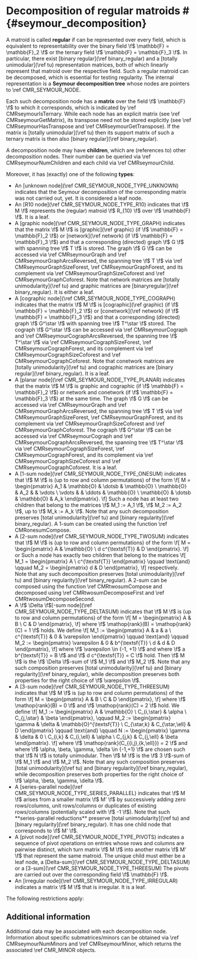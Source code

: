 # Decomposition of regular matroids # {#seymour_decomposition}

A matroid is called **regular** if can be represented over every field, which is equivalent to representability over the binary field \f$ \mathbb{F} = \mathbb{F}_2 \f$ or the ternary field \f$ \mathbb{F} = \mathbb{F}_3 \f$.
In particular, there exist [binary regular](\ref binary_regular) and a [totally unimodular](\ref tu) representation matrices, both of which linearly represent that matroid over the respective field.
Such a regular matroid can be decomposed, which is essential for testing regularity.
The internal representation is a **Seymour decomposition tree** whose nodes are pointers to \ref CMR_SEYMOUR_NODE.

Each such decomposition node has a **matrix** over the field \f$ \mathbb{F} \f$ to which it corresponds, which is indicated by \ref CMRseymourIsTernary.
While each node has an explicit matrix (see \ref CMRseymourGetMatrix), its transpose need not be stored explicitly (see \ref CMRseymourHasTranspose and \ref CMRseymourGetTranspose).
If the matrix is [totally unimodular](\ref tu) then its support matrix of such a ternary matrix is then also [binary regular](\ref binary_regular).

A decomposition node may have **children**, which are (references to) other decomposition nodes.
Their number can be queried via \ref CMRseymourNumChildren and each child via \ref CMRseymourChild.

Moreover, it has (exactly) one of the following **types**:

 - An [unknown node](\ref CMR_SEYMOUR_NODE_TYPE_UNKNOWN) indicates that the Seymour decomposition of the corresponding matrix was not carried out, yet.
   It is considered a leaf node.
 - An [R10 node](\ref CMR_SEYMOUR_NODE_TYPE_R10) indicates that \f$ M \f$ represents the (regular) matroid \f$ R_{10} \f$ over \f$ \mathbb{F} \f$.
   It is a leaf.
 - A [graphic node](\ref CMR_SEYMOUR_NODE_TYPE_GRAPH) indicates that the matrix \f$ M \f$ is [graphic](\ref graphic) (if \f$ \mathbb{F} = \mathbb{F}_2 \f$) or [network](\ref network) (if \f$ \mathbb{F} = \mathbb{F}_3 \f$) and that a corresponding (directed) graph \f$ G \f$ with spanning tree \f$ T \f$ is stored.
   The graph \f$ G \f$ can be accessed via \ref CMRseymourGraph and \ref CMRseymourGraphArcsReversed, the spanning tree \f$ T \f$ via \ref CMRseymourGraphSizeForest, \ref CMRseymourGraphForest, and its complement via \ref CMRseymourGraphSizeCoforest and \ref CMRseymourGraphCoforest.
   Note that network matrices are [totally unimodularity](\ref tu) and graphic matrices are [binaryregular](\ref binary_regular).
   It is either a leaf.
 - A [cographic node](\ref CMR_SEYMOUR_NODE_TYPE_COGRAPH) indicates that the matrix \f$ M \f$ is [cographic](\ref graphic) (if \f$ \mathbb{F} = \mathbb{F}_2 \f$) or [conetwork](\ref network) (if \f$ \mathbb{F} = \mathbb{F}_3 \f$) and that a corresponding (directed) graph \f$ G^\star \f$ with spanning tree \f$ T^\star \f$ stored.
   The cograph \f$ G^\star \f$ can be accessed via \ref CMRseymourCograph and \ref CMRseymourCographArcsReversed, the spanning tree \f$ T^\star \f$ via \ref CMRseymourCographSizeForest, \ref CMRseymourCographForest, and its complement via \ref CMRseymourCographSizeCoforest and \ref CMRseymourCographCoforest.
   Note that conetwork matrices are [totally unimodularity](\ref tu) and cographic matrices are [binary regular](\ref binary_regular).
   It is a leaf.
 - A [planar node](\ref CMR_SEYMOUR_NODE_TYPE_PLANAR) indicates that the matrix \f$ M \f$ is graphic and cographic (if \f$ \mathbb{F} = \mathbb{F}_2 \f$) or network and conetwork (if \f$ \mathbb{F} = \mathbb{F}_3 \f$) at the same time.
   The graph \f$ G \f$ can be accessed via \ref CMRseymourGraph and \ref CMRseymourGraphArcsReversed, the spanning tree \f$ T \f$ via \ref CMRseymourGraphSizeForest, \ref CMRseymourGraphForest, and its complement via \ref CMRseymourGraphSizeCoforest and \ref CMRseymourGraphCoforest.
   The cograph \f$ G^\star \f$ can be accessed via \ref CMRseymourCograph and \ref CMRseymourCographArcsReversed, the spanning tree \f$ T^\star \f$ via \ref CMRseymourCographSizeForest, \ref CMRseymourCographForest, and its complement via \ref CMRseymourCographSizeCoforest and \ref CMRseymourCographCoforest.
   It is a leaf.
 - A [1-sum node](\ref CMR_SEYMOUR_NODE_TYPE_ONESUM) indicates that \f$ M \f$ is (up to row and column permutations) of the form
   \f[
      M = \begin{pmatrix}
            A_1        & \mathbb{O} & \dotsb     & \mathbb{O} \\
            \mathbb{O} & A_2        &            & \vdots \\
            \vdots     &            & \ddots     & \mathbb{O} \\
            \mathbb{O} & \dotsb     & \mathbb{O} & A_k
          \end{pmatrix}.
   \f]
   Such a node has at least two children that belong to the matrices \f$ M_1 := A_1 \f$, \f$ M_2 := A_2 \f$, up to \f$ M_k := A_k \f$.
   Note that any such decomposition preserves [total unimodularity](\ref tu) and [binary regularity](\ref binary_regular).
   A 1-sum can be created using the function \ref CMRonesumCompose.
 - A [2-sum node](\ref CMR_SEYMOUR_NODE_TYPE_TWOSUM) indicates that \f$ M \f$ is (up to row and column permutations) of the form
   \f[
      M = \begin{pmatrix} A & \mathbb{O} \\ d c^{\textsf{T}} & D \end{pmatrix}.
   \f]
   or 
   Such a node has exactly two children that belong to the matrices
   \f[
      M_1 = \begin{pmatrix} A \\ c^{\textsf{T}} \end{pmatrix}
      \qquad \text{and} \qquad
      M_2 = \begin{pmatrix} d & D \end{pmatrix},
   \f]
   respectively.
   Note that any such decomposition preserves [total unimodularity](\ref tu) and [binary regularity](\ref binary_regular).
   A 2-sum can be composed using the function \ref CMRtwosumCompose and decomposed using \ref CMRtwosumDecomposeFirst and \ref CMRtwosumDecomposeSecond.
 - A \f$ \Delta \f$[-sum node](\ref CMR_SEYMOUR_NODE_TYPE_DELTASUM) indicates that \f$ M \f$ is (up to row and column permutations) of the form
   \f[
      M = \begin{pmatrix} A & B \\ C & D \end{pmatrix},
   \f]
   where \f$ \mathop{rank}(B) = \mathop{rank}(C) = 1 \f$ holds.
   We define
   \f[
     M_1 := \begin{pmatrix}
              A & a & a \\
              c^{\textsf{T}} & 0 & \varepsilon
            \end{pmatrix}
     \qquad \text{and} \qquad
     M_2 := \begin{pmatrix}
              \varepsilon & 0 & b^{\textsf{T}} \\
              d & d & D
            \end{pmatrix},
   \f]
   where \f$ \varepsilon \in \{-1, +1\} \f$ and where \f$ a b^{\textsf{T}} = B \f$ and \f$ d c^{\textsf{T}} = C \f$ hold.
   Then \f$ M \f$ is the \f$ \Delta \f$-sum of \f$ M_1 \f$ and \f$ M_2 \f$.
   Note that any such composition preserves [total unimodularity](\ref tu) and [binary regularity](\ref binary_regular),
   while decomposition preserves both properties for the right choice of \f$ \varepsilon \f$.
 - A [3-sum node](\ref CMR_SEYMOUR_NODE_TYPE_THREESUM) indicates that \f$ M \f$ is (up to row and column permutations) of the form
   \f[
      M = \begin{pmatrix} A & B \\ C & D \end{pmatrix},
   \f]
   where \f$ \mathop{rank}(B) = 0 \f$ and \f$ \mathop{rank}(C) = 2 \f$ hold.
   We define
   \f[
     M_1 := \begin{pmatrix}
              A & \mathbb{O} \\
              C_{i,\star} & \alpha \\
              C_{j,\star} & \beta
            \end{pmatrix},
     \qquad
     M_2 := \begin{pmatrix}
              \gamma & \delta & \mathbb{O}^{\textsf{T}} \\
              C_{\star,k} & C_{\star,\ell} & D
            \end{pmatrix}
     \qquad \text{and} \qquad
     N := \begin{pmatrix}
              \gamma & \delta & 0 \\
              C_{i,k} & C_{i,\ell} & \alpha \\
              C_{j,k} & C_{j,\ell} & \beta
            \end{pmatrix}.
   \f]
   where \f$ \mathop{rank}(C_{\{i,j\},\{k,\ell\}}) = 2 \f$ and where \f$ \alpha, \beta, \gamma, \delta \in \{-1,+1\} \f$ are chosen such that
   \f$ N \f$ is totally unimodular.
   Then \f$ M \f$ is the \f$ 3 \f$-sum of \f$ M_1 \f$ and \f$ M_2 \f$.
   Note that any such composition preserves [total unimodularity](\ref tu) and [binary regularity](\ref binary_regular),
   while decomposition preserves both properties for the right choice of \f$ \alpha, \beta, \gamma, \delta \f$.
 - A [series-parallel node](\ref CMR_SEYMOUR_NODE_TYPE_SERIES_PARALLEL) indicates that \f$ M \f$ arises from a smaller matrix \f$ M' \f$ by successively adding zero rows/columns, unit rows/columns or duplicates of existing rows/columns (potentially scaled with \f$ -1 \f$).
   Note that such **series-parallel reductions** preserve [total unimodularity](\ref tu) and [binary regularity](\ref binary_regular).
   It has one child node that corresponds to \f$ M' \f$.
 - A [pivot node](\ref CMR_SEYMOUR_NODE_TYPE_PIVOTS) indicates a sequence of pivot operations on entries whose rows and columns are pairwise distinct, which turn matrix \f$ M \f$ into another matrix \f$ M' \f$ that represent the same matroid.
   The unique child must either be a leaf node, a [Delta-sum](\ref CMR_SEYMOUR_NODE_TYPE_DELTASUM) or a [3-sum](\ref CMR_SEYMOUR_NODE_TYPE_THREESUM)
   The pivots are carried out over the corresponding field \f$ \mathbb{F} \f$.
 - An [irregular node](\ref CMR_SEYMOUR_NODE_TYPE_IRREGULAR) indicates a matrix \f$ M \f$ that is irregular.
   It is a leaf.

The following restrictions apply:

## Additional information ##

Additional data may be associated with each decomposition node.
Information about specific submatrices/minors can be obtained via \ref CMRseymourNumMinors and \ref CMRseymourMinor,
which returns the associated \ref CMR_MINOR objects.

